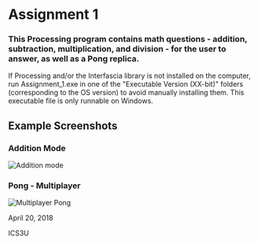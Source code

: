 # Assignment 1
### This Processing program contains math questions - addition, subtraction, multiplication, and division - for the user to answer, as well as a Pong replica.

If Processing and/or the Interfascia library is not installed on the computer, run Assignment_1.exe in one of the "Executable Version (XX-bit)" folders (corresponding to the OS version) to avoid manually installing them. This executable file is only runnable on Windows.

## Example Screenshots
### Addition Mode
![Addition mode](https://i.imgur.com/vyt6TGJ.png)
### Pong - Multiplayer
![Multiplayer Pong](https://media.giphy.com/media/5tvIQR8wG2VeN3F9SP/giphy.gif)

April 20, 2018

ICS3U
